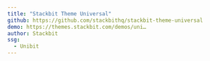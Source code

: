 ```yaml
---
title: "Stackbit Theme Universal"
github: https://github.com/stackbithq/stackbit-theme-universal
demo: https://themes.stackbit.com/demos/uni…
author: Stackbit
ssg:
  - Unibit
---
```

